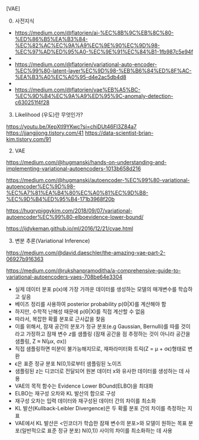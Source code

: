 
[VAE]

0. 사전지식
- https://medium.com/@flatorien/ai-%EC%8B%9C%EB%8C%80-%ED%86%B5%EA%B3%84-%EC%82%AC%EC%9A%A9%EC%9E%90%EC%9D%98-%EC%97%AD%ED%95%A0-%EC%9E%91%EC%84%B1-1fb987c5e94f
- 
- https://medium.com/@flatorien/variational-auto-encoder-%EC%99%80-latent-layer%EC%9D%98-%EB%B6%84%ED%8F%AC-%EA%B3%A0%EC%A0%95-d4e2ac5db4d8
- 
- https://medium.com/@flatorien/vae%EB%A5%BC-%EC%9D%B4%EC%9A%A9%ED%95%9C-anomaly-detection-c630251f4f28

  
3. Likelihood (우도)란 무엇인가?

https://youtu.be/XepXtl9YKwc?si=chiDUt46Fl3Z84a7
https://jjangjjong.tistory.com/41
https://data-scientist-brian-kim.tistory.com/91

2. VAE

https://medium.com/@hugmanskj/hands-on-understanding-and-implementing-variational-autoencoders-1013b658d216

https://medium.com/@hugmanskj/autoencoder-%EC%99%80-variational-autoencoder%EC%9D%98-%EC%A7%81%EA%B4%80%EC%A0%81%EC%9D%B8-%EC%9D%B4%ED%95%B4-171b3968f20b

https://hugrypiggykim.com/2018/09/07/variational-autoencoder%EC%99%80-elboevidence-lower-bound/

https://ijdykeman.github.io/ml/2016/12/21/cvae.html

3.  변분 추론(Variational Inference)

https://medium.com/@david.daeschler/the-amazing-vae-part-2-06927b916363

https://medium.com/@rukshanpramoditha/a-comprehensive-guide-to-variational-autoencoders-vaes-708be64e3304

- 실제 데이터 분포 p(x)에 가장 가까운 데이터를 생성하는 모델의 매개변수를 학습하고 싶음
- 베이즈 정리를 사용하여 posterior probability p(Θ|X)를 계산해야 함
- 하지만, 수학적 난해성 때문에 p(Θ|X)를 직접 계산할 수 없음
- 따라서, 복잡한 확률 분포로 근사값을 찾음
- 이를 위해서, 잠재 공간의 분포가 정규 분포(e.g Gaussian, Bernulli)를 따를 것이라고 가정하고 잠재 변수 𝑧를 샘플링
(잠재 공간을 점 추정하는 것이 아니라 공간을 샘플링,  Z ≈ N(µx, σx))
- 직접 샘플링하면 미분이 불가능해지므로, 재파라미터화 트릭(Z = μ + σϵ)형태로 변환
- ϵ은 표준 정규 분포 N(0,1)로부터 샘플링된 노이즈
- 샘플링된 z는 디코더로 전달되어 원본 데이터 x와 유사한 데이터를 생성하는 데 사용
- VAE의 목적 함수는 Evidence Lower BOund(ELBO)을 최대화
- ELBO는 재구성 오차와 KL 발산의 합으로 구성
- 재구성 오차는 입력 데이터와 재구성된 데이터 간의 차이를 최소화
- KL 발산(Kullback-Leibler Divergence)은 두 확률 분포 간의 차이를 측정하는 지표
- VAE에서 KL 발산은 <인코더가 학습한 잠재 변수의 분포>와 모델이 원하는 목표 분포(일반적으로 표준 정규 분포) N(0,1)) 사이의 차이를 최소화하는 데 사용
